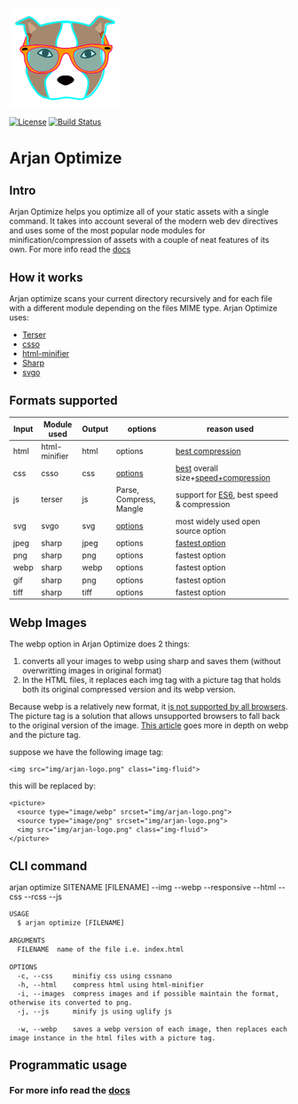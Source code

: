 <img src="https://github.com/arjan-tools/site/blob/master/img/arjan_optimize_logo.svg" alt="Arjan Localize" width="200" style="max-width:100%;">

[![License](http://img.shields.io/:license-mit-blue.svg?style=flat-square)](http://gkpty.mit-license.org)
[![Build Status](https://travis-ci.com/arjan-tools/optimize.svg?branch=master)](https://travis-ci.com/arjan-tools/optimize)

# Arjan Optimize


## Intro

Arjan Optimize helps you optimize all of your static assets with a single command. It takes into account several of the modern web dev directives and uses some of the most popular node modules for minification/compression of assets with a couple of neat features of its own. For more info read the [docs](https://arjan.tools/docs)


## How it works

Arjan optimize scans your current directory recursively and for each file with a different module depending on the files MIME type. Arjan Optimize uses:

- [Terser](https://github.com/terser/terser)
- [csso](https://github.com/css/csso)
- [html-minifier](https://github.com/kangax/html-minifier)
- [Sharp](https://github.com/lovell/sharp)
- [svgo](https://github.com/svg/svgo)
## Formats supported
| **Input** | **Module used** | **Output** | **options**                                                        | **reason used**                                                                                                                                               |
| --------- | --------------- | ---------- | ------------------------------------------------------------------ | ------------------------------------------------------------------------------------------------------------------------------------------------------------- |
| html      | html-minifier   | html       | options                                                            | [best compression](https://www.npmjs.com/package/html-minifier#minification-comparison)                                                                       |
| css       | csso            | css        | [options](https://www.npmjs.com/package/csso#minifysource-options) | [best](http://goalsmashers.github.io/css-minification-benchmark/) overall size+[speed+compression](http://goalsmashers.github.io/css-minification-benchmark/) |
| js        | terser          | js         | Parse, Compress, Mangle                                            | support for [ES6](http://www.ecma-international.org/ecma-262/6.0/), best speed & compression                                                                  |
| svg       | svgo            | svg        | [options](https://www.npmjs.com/package/svgo#what-it-can-do)       | most widely used open source option                                                                                                                           |
| jpeg      | sharp           | jpeg       | options                                                            | [fastest option](https://sharp.pixelplumbing.com/performance#results)                                                                                         |
| png       | sharp           | png        | options                                                            | fastest option                                                                                                                                                |
| webp      | sharp           | webp       | options                                                            | fastest option                                                                                                                                                |
| gif       | sharp           | png        | options                                                            | fastest option                                                                                                                                                |
| tiff      | sharp           | tiff       | options                                                            | fastest option                                                                                                                                                |

## Webp Images

The webp option in Arjan Optimize does 2 things:

1. converts all your images to webp using sharp and saves them (without overwritting images in original format)
2. In the HTML files, it replaces each img tag with a picture tag that holds both its original compressed version and its webp version.

 Because webp is a relatively new format, it [is not supported by all browsers](https://caniuse.com/#feat=webp). The picture tag is a solution that allows unsupported browsers to fall back to the original version of the image. [This article](https://web.dev/serve-images-webp/) goes more in depth on webp and the picture tag. 
 
 suppose we have the following image tag:

    <img src="img/arjan-logo.png" class="img-fluid">

this will be replaced by:

    <picture>
      <source type="image/webp" srcset="img/arjan-logo.png">
      <source type="image/png" srcset="img/arjan-logo.png">
      <img src="img/arjan-logo.png" class="img-fluid">
    </picture>
      
## CLI command

arjan optimize SITENAME [FILENAME] --img --webp --responsive --html --css --rcss --js



    USAGE
      $ arjan optimize [FILENAME]
    
    ARGUMENTS
      FILENAME  name of the file i.e. index.html
    
    OPTIONS
      -c, --css     minifiy css using cssnano
      -h, --html    compress html using html-minifier
      -i, --images  compress images and if possible maintain the format, otherwise its converted to png.
      -j, --js      minify js using uglify js
    
      -w, --webp    saves a webp version of each image, then replaces each image instance in the html files with a picture tag.
      
  
 ## Programmatic usage

### For more info read the [docs](https://arjan.tools/docs) 
